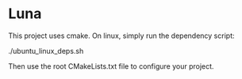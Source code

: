 # Luna
This project uses cmake. On linux, simply run the dependency script:

./ubuntu_linux_deps.sh

Then use the root CMakeLists.txt file to configure your project.
